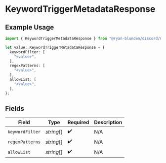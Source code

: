 # KeywordTriggerMetadataResponse

## Example Usage

```typescript
import { KeywordTriggerMetadataResponse } from "@ryan-blunden/discord/models/components";

let value: KeywordTriggerMetadataResponse = {
  keywordFilter: [
    "<value>",
  ],
  regexPatterns: [
    "<value>",
  ],
  allowList: [
    "<value>",
  ],
};
```

## Fields

| Field              | Type               | Required           | Description        |
| ------------------ | ------------------ | ------------------ | ------------------ |
| `keywordFilter`    | *string*[]         | :heavy_check_mark: | N/A                |
| `regexPatterns`    | *string*[]         | :heavy_check_mark: | N/A                |
| `allowList`        | *string*[]         | :heavy_check_mark: | N/A                |